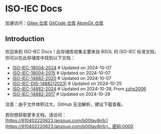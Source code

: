 # ISO-IEC Docs

加速访问：[Gitee 仓库](https://gitee.com/MICRO201014/ISO-IEC-Docs)  [GitCode 仓库](https://gitcode.com/2402_84665876/ISO-IEC-Docs/overview) [AtomGit 仓库](https://atomgit.com/micro201014/ISO-IEC-Docs)

## Introduction

欢迎来到 ISO-IEC Docs！此存储库收集主要来自 BSOL 的 ISO-IEC 标准文档，你可以在此存储库中找到以下文档：

- [ISO-IEC-18004-2024](https://github.com/github201014/ISO-IEC-Docs/blob/main/18004/2024/BS_ISO_IEC_18004_2024_en-US.pdf)  # Updated on 2024-10-07
- [ISO-IEC-18004-2015](https://github.com/github201014/ISO-IEC-Docs/blob/main/18004/2015/ISO_IEC_18004_2015_en-US.pdf)  # Updated on 2024-10-07
- [ISO-IEC-14882-2020](https://github.com/github201014/ISO-IEC-Docs/blob/main/14882/2020/BS_ISO_IEC_14882_2020.pdf) # Updated on 2024-10-07
- [ISO-IEC-DIS-14882(2023)](https://github.com/github201014/ISO-IEC-Docs/blob/main/14882/DIS2023/ISO_IEC_DIS_14882_2023.07~10_locked.pdf) # Updated on 2024-10-25
- [ISO-IEC-14882-2024](https://github.com/github201014/ISO-IEC-Docs/blob/main/14882/2024/ISO_IEC_14882_2024.pdf) # Updated on 2024-10-28, From [zzhx2006](https://github.com/zzhx2006)
- [ISO-IEC-14882-2017](https://github.com/github201014/ISO-IEC-Docs/blob/main/14882/2017/BS_ISO_IEC_14882_2017%20(No%20Contents)%20.pdf) # Updated on 2024-10-28

注意：由于文件体积过大，GitHub 无法解析，建议下载查看。


若你想获取更多文档，请访问：[https://610402220623.lanzouq.com/b00tay8n1c](https://610402220623.lanzouq.com/b00tay8n1c)，密码:0000














